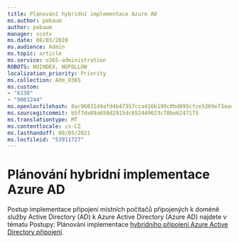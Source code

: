 ```yaml
---
title: Plánování hybridní implementace Azure AD
ms.author: pebaum
author: pebaum
manager: scotv
ms.date: 08/03/2020
ms.audience: Admin
ms.topic: article
ms.service: o365-administration
ROBOTS: NOINDEX, NOFOLLOW
localization_priority: Priority
ms.collection: Adm_O365
ms.custom:
- "6138"
- "9003244"
ms.openlocfilehash: 8ac96031d4afd4b47357cca416b199c0bd895cfce5369e73aadf6bcf7138f2f7
ms.sourcegitcommit: b5f7da89a650d2915dc652449623c78be6247175
ms.translationtype: MT
ms.contentlocale: cs-CZ
ms.lasthandoff: 08/05/2021
ms.locfileid: "53911727"
---
```

# <a name="plan-hybrid-azure-ad-implementation"></a>Plánování hybridní implementace Azure AD

Postup implementace připojení místních počítačů připojených k doméně služby Active Directory (AD) k Azure Active Directory (Azure AD) najdete v tématu Postupy: Plánování implementace [hybridního připojení Azure Active Directory připojení](https://docs.microsoft.com/azure/active-directory/devices/hybrid-azuread-join-plan). 